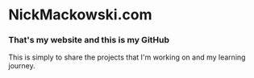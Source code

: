 # NickMackowski.com
### That's my website and this is my GitHub

This is simply to share the projects that I'm working on and my learning journey. 
